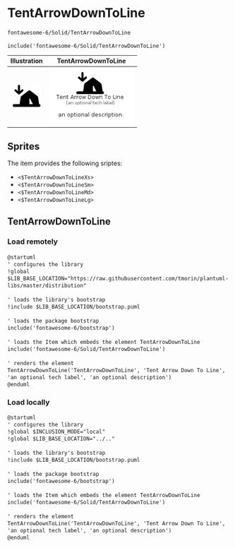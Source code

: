 # TentArrowDownToLine


```text
fontawesome-6/Solid/TentArrowDownToLine
```

```text
include('fontawesome-6/Solid/TentArrowDownToLine')
```



| Illustration | TentArrowDownToLine |
| :---: | :---: |
| ![illustration for Illustration](../../fontawesome-6/Solid/TentArrowDownToLine.png) | ![illustration for TentArrowDownToLine](../../fontawesome-6/Solid/TentArrowDownToLine.Local.png) |



## Sprites
The item provides the following sriptes:

- `<$TentArrowDownToLineXs>`
- `<$TentArrowDownToLineSm>`
- `<$TentArrowDownToLineMd>`
- `<$TentArrowDownToLineLg>`





## TentArrowDownToLine

### Load remotely
```plantuml
@startuml
' configures the library
!global $LIB_BASE_LOCATION="https://raw.githubusercontent.com/tmorin/plantuml-libs/master/distribution"

' loads the library's bootstrap
!include $LIB_BASE_LOCATION/bootstrap.puml

' loads the package bootstrap
include('fontawesome-6/bootstrap')

' loads the Item which embeds the element TentArrowDownToLine
include('fontawesome-6/Solid/TentArrowDownToLine')

' renders the element
TentArrowDownToLine('TentArrowDownToLine', 'Tent Arrow Down To Line', 'an optional tech label', 'an optional description')
@enduml
```

### Load locally
```plantuml
@startuml
' configures the library
!global $INCLUSION_MODE="local"
!global $LIB_BASE_LOCATION="../.."

' loads the library's bootstrap
!include $LIB_BASE_LOCATION/bootstrap.puml

' loads the package bootstrap
include('fontawesome-6/bootstrap')

' loads the Item which embeds the element TentArrowDownToLine
include('fontawesome-6/Solid/TentArrowDownToLine')

' renders the element
TentArrowDownToLine('TentArrowDownToLine', 'Tent Arrow Down To Line', 'an optional tech label', 'an optional description')
@enduml
```

